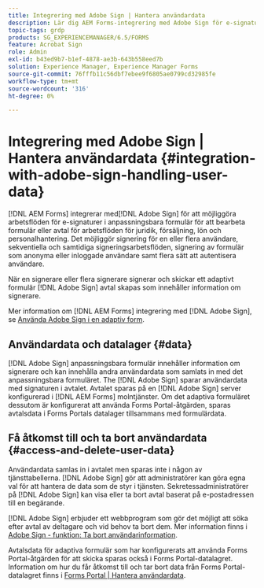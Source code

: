 ```yaml
---
title: Integrering med Adobe Sign | Hantera användardata
description: Lär dig AEM Forms-integrering med Adobe Sign för e-signaturer i anpassningsbara formulär. Det har stöd för flera signeringsalternativ för olika arbetsflöden.
topic-tags: grdp
products: SG_EXPERIENCEMANAGER/6.5/FORMS
feature: Acrobat Sign
role: Admin
exl-id: b43ed9b7-b1ef-4878-ae3b-643b558eed7b
solution: Experience Manager, Experience Manager Forms
source-git-commit: 76fffb11c56dbf7ebee9f6805ae0799cd32985fe
workflow-type: tm+mt
source-wordcount: '316'
ht-degree: 0%

---
```


# Integrering med Adobe Sign | Hantera användardata {#integration-with-adobe-sign-handling-user-data}

[!DNL AEM Forms] integrerar med[!DNL  Adobe Sign] för att möjliggöra arbetsflöden för e-signaturer i anpassningsbara formulär för att bearbeta formulär eller avtal för arbetsflöden för juridik, försäljning, lön och personalhantering. Det möjliggör signering för en eller flera användare, sekventiella och samtidiga signeringsarbetsflöden, signering av formulär som anonyma eller inloggade användare samt flera sätt att autentisera användare.

När en signerare eller flera signerare signerar och skickar ett adaptivt formulär [!DNL Adobe Sign] avtal skapas som innehåller information om signerare.

Mer information om [!DNL AEM Forms] integrering med [!DNL Adobe Sign], se [Använda Adobe Sign i en adaptiv form](/help/forms/using/working-with-adobe-sign.md).

## Användardata och datalager {#data}

[!DNL Adobe Sign] anpassningsbara formulär innehåller information om signerare och kan innehålla andra användardata som samlats in med det anpassningsbara formuläret. The [!DNL Adobe Sign] sparar användardata med signaturen i avtalet. Avtalet sparas på en [!DNL Adobe Sign] server konfigurerad i [!DNL AEM Forms] molntjänster. Om det adaptiva formuläret dessutom är konfigurerat att använda Forms Portal-åtgärden, sparas avtalsdata i Forms Portals datalager tillsammans med formulärdata.

## Få åtkomst till och ta bort användardata {#access-and-delete-user-data}

Användardata samlas in i avtalet men sparas inte i någon av tjänsttabellerna. [!DNL Adobe Sign] gör att administratörer kan göra egna val för att hantera de data som de styr i tjänsten. Sekretessadministratörer på [!DNL Adobe Sign] kan visa eller ta bort avtal baserat på e-postadressen till en begärande.

[!DNL Adobe Sign] erbjuder ett webbprogram som gör det möjligt att söka efter avtal av deltagare och vid behov ta bort dem. Mer information finns i [Adobe Sign - funktion: Ta bort användarinformation](https://helpx.adobe.com/sign/help/adobesign_gdpr_user_deletion.html).

Avtalsdata för adaptiva formulär som har konfigurerats att använda Forms Portal-åtgärden för att skicka sparas också i Forms Portal-datalagret. Information om hur du får åtkomst till och tar bort data från Forms Portal-datalagret finns i [Forms Portal | Hantera användardata](/help/forms/using/forms-portal-handling-user-data.md).
